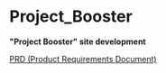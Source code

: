 # Project_Booster
**"Project Booster" site development**

[PRD (Product Requirements Document)](https://github.com/VikTorNik/Project_Booster/tree/main/0%20-%20PRD%20(Product%20Requirements%20Document))

